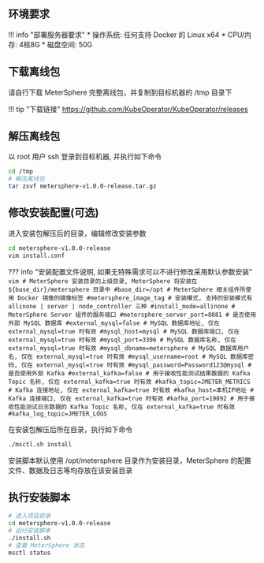 ## 环境要求

!!! info "部署服务器要求"
    * 操作系统: 任何支持 Docker 的 Linux x64
    * CPU/内存: 4核8G
    * 磁盘空间: 50G

## 下载离线包

请自行下载 MeterSphere 完整离线包，并复制到目标机器的 /tmp 目录下

!!! tip "下载链接"
    https://github.com/KubeOperator/KubeOperator/releases

## 解压离线包

以 root 用户 ssh 登录到目标机器, 并执行如下命令

```sh
cd /tmp
# 解压离线包
tar zxvf metersphere-v1.0.0-release.tar.gz
```

## 修改安装配置(可选)

进入安装包解压后的目录，编辑修改安装参数

```sh
cd metersphere-v1.0.0-release
vim install.conf
```

??? info "安装配置文件说明, 如果无特殊需求可以不进行修改采用默认参数安装"
    ```vim
    # MeterSphere 安装目录的上级目录, MeterSphere 将安装在 ${base_dir}/metersphere 目录中
    #base_dir=/opt
    # MeterSphere 相关组件所使用 Docker 镜像的镜像标签
    #metersphere_image_tag
    # 安装模式, 支持的安装模式有 allinone | server | node_controller 三种
    #install_mode=allinone
    # MeterSphere Server 组件的服务端口
    #metersphere_server_port=8081
    # 是否使用外部 MySQL 数据库
    #external_mysql=false
    # MySQL 数据库地址, 仅在 external_mysql=true 时有效
    #mysql_host=mysql
    # MySQL 数据库端口, 仅在 external_mysql=true 时有效
    #mysql_port=3306
    # MySQL 数据库名称, 仅在 external_mysql=true 时有效
    #mysql_dbname=metersphere
    # MySQL 数据库用户名, 仅在 external_mysql=true 时有效
    #mysql_username=root
    # MySQL 数据库密码, 仅在 external_mysql=true 时有效
    #mysql_password=Password123@mysql
    # 是否使用外部 Kafka
    #external_kafka=false
    # 用于接收性能测试结果数据的 Kafka Topic 名称, 仅在 external_kafka=true 时有效
    #kafka_topic=JMETER_METRICS
    # Kafka 连接地址, 仅在 external_kafka=true 时有效
    #kafka_host=本机IP地址
    # Kafka 连接端口, 仅在 external_kafka=true 时有效
    #kafka_port=19092
    # 用于接收性能测试日志数据的 Kafka Topic 名称, 仅在 external_kafka=true 时有效
    #kafka_log_topic=JMETER_LOGS
    ```

在安装包解压后所在目录，执行如下命令

```sh
./msctl.sh install
```

安装脚本默认使用 /opt/metersphere 目录作为安装目录，MeterSphere 的配置文件、数据及日志等均存放在该安装目录

## 执行安装脚本

```sh
# 进入项目目录
cd metersphere-v1.0.0-release
# 运行安装脚本
./install.sh
# 查看 MeterSphere 状态
msctl status
```